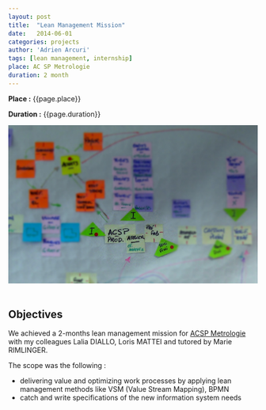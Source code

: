 ```yaml
---
layout: post
title:  "Lean Management Mission"
date:   2014-06-01
categories: projects
author: 'Adrien Arcuri'
tags: [lean management, internship]
place: AC SP Metrologie
duration: 2 month
---
```


**Place :** {{page.place}}

**Duration :** {{page.duration}}

<div class="row text-center">
<img src="/assets/img/VSM_photo.jpg" class='responsive'>
</div>
<br>

## Objectives

We achieved a 2-months lean management mission for [ACSP Metrologie](https://www.acsp-metrologie.fr) with my colleagues Lalia DIALLO, Loris MATTEI and tutored by Marie RIMLINGER.

The scope was the following :
- delivering value and optimizing work processes by applying lean management methods like VSM (Value Stream Mapping), BPMN
- catch and write specifications of the new information system needs

